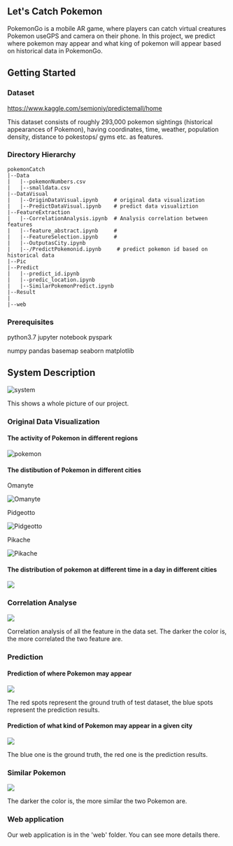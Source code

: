 ## Let's Catch Pokemon
PokemonGo is a mobile AR game, where players can catch virtual creatures Pokemon useGPS and camera on their phone. In this project, we predict where pokemon may appear and what king of pokemon will appear based on historical data in PokemonGo.
## Getting Started
### Dataset
https://www.kaggle.com/semioniy/predictemall/home

This dataset consists of roughly 293,000 pokemon sightings (historical appearances of Pokemon), having coordinates, time, weather, population density, distance to pokestops/ gyms etc. as features.
### Directory Hierarchy

````
pokemonCatch
|--Data    
|	|--pokemonNumbers.csv            
|	|--smalldata.csv   
|--DataVisual   
|	|--OriginDataVisual.ipynb     # original data visualization   
|	|--PredictDataVisual.ipynb    # predict data visualiztion  
|--FeatureExtraction  
|	|--CorrelationAnalysis.ipynb  # Analysis correlation between features  
|	|--feature_abstract.ipynb     #  
|	|--FeatureSelection.ipynb     #   
|	|--OutputasCity.ipynb   
|	|--/PredictPokemonid.ipynb     # predict pokemon id based on historical data  
|--Pic
|--Predict  
|	|--predict_id.ipynb
|	|--predic_location.ipynb  
|	|--SimilarPokemonPredict.ipynb  
|--Result  
|
|--web
````


### Prerequisites
python3.7
jupyter notebook
pyspark

numpy
pandas
basemap
seaborn
matplotlib

## System Description

![system](https://github.com/colirain/pokemonCatch/blob/master/Pic/system.png)

This shows a whole picture of our project.

### Original Data Visualization

#### The activity of Pokemon in different regions

![pokemon](https://github.com/colirain/pokemonCatch/blob/master/Pic/Pokemon%20activity%20origin.png)

#### The distibution of Pokemon in different cities

Omanyte

![Omanyte](https://github.com/colirain/pokemonCatch/blob/master/Pic/pokemon%20Omanyte%20in%20city.png)

Pidgeotto

![Pidgeotto](https://github.com/colirain/pokemonCatch/blob/master/Pic/pokemon%20Pidgeotto%20in%20city.png)

Pikache

![Pikache](https://github.com/colirain/pokemonCatch/blob/master/Pic/pokemon%20Pikachu%20in%20city.png)

#### The distribution of pokemon at different time in a day in different cities

![](https://github.com/colirain/pokemonCatch/blob/master/Pic/pokemon%20in%20city%20at%20time.png)

### Correlation Analyse

![](https://github.com/colirain/pokemonCatch/blob/master/Pic/Correclation.jpg)

Correlation analysis of all the feature in the data set. The darker the color is, the more correlated the two feature are.

### Prediction

#### Prediction of where Pokemon may appear

![](https://github.com/colirain/pokemonCatch/blob/master/Pic/Pokemon%20activity%20noclass.png)

The red spots represent the ground truth of test dataset, the blue spots represent the prediction results.

#### Prediction of what kind of Pokemon may appear in a given city

![](https://github.com/colirain/pokemonCatch/blob/master/Pic/id_predict.png)

The blue one is the ground truth, the red one is the prediction results.

### Similar Pokemon

![](https://github.com/colirain/pokemonCatch/blob/master/Pic/BehaviorSimilar.jpg)

The darker the color is, the more similar the two Pokemon are.

### Web application

Our web application is in the 'web' folder. You can see more details there. 



